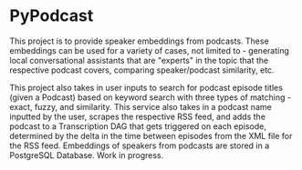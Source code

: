 # PyPodcast
This project is to provide speaker embeddings from podcasts. These embeddings can be used for a variety of cases, not limited to - generating local conversational assistants that are "experts" in the topic that the respective podcast covers, comparing speaker/podcast similarity, etc.

This project also takes in user inputs to search for podcast episode titles (given a Podcast) based on keyword search with three types of matching - exact, fuzzy, and similarity. This service also takes in a podcast name inputted by the user, scrapes the respective RSS feed, and adds the podcast to a Transcription DAG that gets triggered on each episode, determined by the delta in the time between episodes from the XML file for the RSS feed. Embeddings of speakers from podcasts are stored in a PostgreSQL Database. Work in progress.
